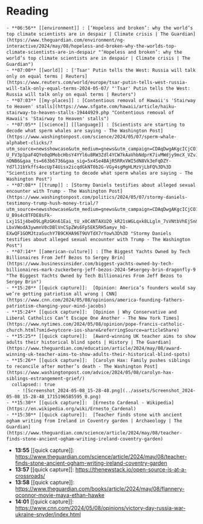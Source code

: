 # Reading
	- **06:56** [[environment]] : [‘Hopeless and broken’: why the world’s top climate scientists are in despair | Climate crisis | The Guardian](https://www.theguardian.com/environment/ng-interactive/2024/may/08/hopeless-and-broken-why-the-worlds-top-climate-scientists-are-in-despair "‘Hopeless and broken’: why the world’s top climate scientists are in despair | Climate crisis | The Guardian")
	- **07:00** [[world]] : ['Tsar' Putin tells the West: Russia will talk only on equal terms | Reuters](https://www.reuters.com/world/europe/tsar-putin-tells-west-russia-will-talk-only-equal-terms-2024-05-07/ "'Tsar' Putin tells the West: Russia will talk only on equal terms | Reuters")
	- **07:03** [[my-places]] : [Contentious removal of Hawaii's 'Stairway to Heaven' stalls](https://www.sfgate.com/hawaii/article/haiku-stairway-to-heaven-stalls-19444929.php "Contentious removal of Hawaii's 'Stairway to Heaven' stalls")
	- **07:05** [[science]] [[language]] : [Scientists are starting to decode what sperm whales are saying - The Washington Post](https://www.washingtonpost.com/science/2024/05/07/sperm-whale-alphabet-clicks/?utm_source=newsshowcase&utm_medium=gnews&utm_campaign=CDAqDwgAKgcICjCO1JQKMLfRdDDdhf0B&utm_content=rundown&gaa_at=g&gaa_n=ARTJ-U_FV3p1paF4QYe0qOMobcHbsY4YYl6u8RW3Zdl4YCW7kAaVhbNdprK7ivMWdjy9mcX_VZvJW4IDJVTOX4-nDNB6&gaa_ts=663b6736&gaa_sig=5x4Se4BAjR5RRxVWI5dN8Vk3eFqDZY-Yd7lJ1bYkffs4ocUpT4Uisx2icqdGkNT0b2G-VGy4sgMgHLMzVjLbFQ%3D%3D "Scientists are starting to decode what sperm whales are saying - The Washington Post")
	- **07:08** [[trump]] : [Stormy Daniels testifies about alleged sexual encounter with Trump - The Washington Post](https://www.washingtonpost.com/politics/2024/05/07/stormy-daniels-testimony-trump-hush-money-trial/?utm_source=newsshowcase&utm_medium=gnews&utm_campaign=CDAqDwgAKgcICjCO1JQKMLfRdDDdhf0B&utm_content=rundown&gaa_at=la&gaa_n=ARTJ-U_B9s4c8TFDE8sFk-Lxj1S1j4beD9LgRzGKn61Eai_tU_x0C4NTAXU2O_kR21sWGLqxk8LLgln_7sVNtbVhEjSn&gaa_ts=663b6736&gaa_sig=F-LbxVWodA3ywmnV0cDBlVnCSpZWs6Fp5EK5RH5amyv_hO-EXwQF1GOMJtzaSuchY7B9CKHA96T9UVTdX7rYow%3D%3D "Stormy Daniels testifies about alleged sexual encounter with Trump - The Washington Post")
	- **07:14** [[american-culture]] : [The Biggest Yachts Owned by Tech Billionaires From Jeff Bezos to Sergey Brin](https://www.businessinsider.com/biggest-yachts-owned-by-tech-billionaires-mark-zuckerberg-jeff-bezos-2024-5#sergey-brin-dragonfly-9 "The Biggest Yachts Owned by Tech Billionaires From Jeff Bezos to Sergey Brin")
	- **15:20** [[quick capture]]:  [Opinion: America’s founders would say we’re getting patriotism all wrong | CNN](https://www.cnn.com/2024/05/08/opinions/america-founding-fathers-patriotism-changing-your-mind-jacobs)
	- **15:24** [[quick capture]]:  [Opinion | Why Conservative and Liberal Catholics Can’t Escape One Another - The New York Times](https://www.nytimes.com/2024/05/08/opinion/pope-francis-catholic-church.html?smid=nytcore-ios-share&referringSource=articleShare)
	- **15:25** [[quick capture]]:  [Award-winning UK teacher aims to show adults their historical blind spots | History | The Guardian](https://www.theguardian.com/education/article/2024/may/08/award-winning-uk-teacher-aims-to-show-adults-their-historical-blind-spots)
	- **15:26** [[quick capture]]:  [Carolyn Hax: Family pushes siblings to reconcile after mother’s death - The Washington Post](https://www.washingtonpost.com/advice/2024/05/08/carolyn-hax-siblings-estrangement-grief/)
	  collapsed:: true
		- ![Screenshot_2024-05-08_15-28-48.png](../assets/Screenshot_2024-05-08_15-28-48_1715196585595_0.png)
	- **15:30** [[quick capture]]:  [Ernesto Cardenal - Wikipedia](https://en.wikipedia.org/wiki/Ernesto_Cardenal)
	- **15:30** [[quick capture]]:  [Teacher finds stone with ancient ogham writing from Ireland in Coventry garden | Archaeology | The Guardian](https://www.theguardian.com/science/article/2024/may/08/teacher-finds-stone-ancient-ogham-writing-ireland-coventry-garden)
- **13:55** [[quick capture]]:  https://www.theguardian.com/science/article/2024/may/08/teacher-finds-stone-ancient-ogham-writing-ireland-coventry-garden
- **13:57** [[quick capture]]:  https://thenewstack.io/open-source-is-at-a-crossroads/
- **13:58** [[quick capture]]:  https://www.theguardian.com/books/article/2024/may/08/flannery-oconnor-movie-maya-ethan-hawke
- **14:01** [[quick capture]]:  https://www.cnn.com/2024/05/08/opinions/victory-day-russia-war-ukraine-snyder/index.html